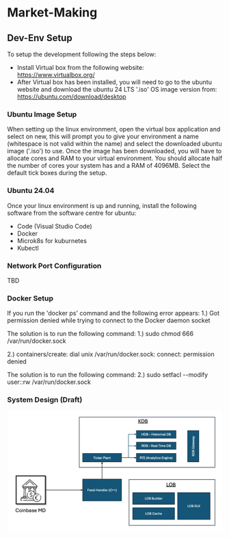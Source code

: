 # Market-Making

## Dev-Env Setup
To setup the development following the steps below:
-  Install Virtual box from the following website: https://www.virtualbox.org/
-  After Virtual box has been installed, you will need to go to the ubuntu website and download the ubuntu 24 LTS '.iso' OS image version from: https://ubuntu.com/download/desktop

### Ubuntu Image Setup
When setting up the linux environment, open the virtual box application and select on new, this will prompt you to give your environment a name (whitespace is not valid within the name) and select the downloaded ubuntu image ('.iso') to use. Once the image has been downloaded, you will have to allocate cores and RAM to your virtual environment. You should allocate half the number of cores your system has and a RAM of 4096MB. Select the default tick boxes during the setup. 

### Ubuntu 24.04
Once your linux environment is up and running, install the following software from the software centre for ubuntu:
  - Code (Visual Studio Code)
  - Docker
  - Microk8s for kuburnetes
  - Kubectl

### Network Port Configuration
TBD


### Docker Setup
If you run the 'docker ps' command and the following error appears:
  1.)  Got permission denied while trying to connect to the Docker daemon socket

The solution is to run the following command:
  1.) sudo chmod 666 /var/run/docker.sock

  2.) containers/create: dial unix /var/run/docker.sock: connect: permission denied
  
The solution is to run the following command:
  2.) sudo setfacl --modify user::rw /var/run/docker.sock


### System Design (Draft)
![alt text](./LOBSystemDesign.png)
